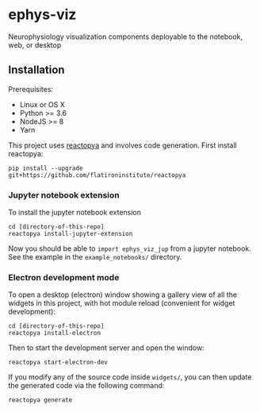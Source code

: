 # ephys-viz

Neurophysiology visualization components deployable to the notebook, web, or desktop

## Installation

Prerequisites:

* Linux or OS X
* Python >= 3.6
* NodeJS >= 8
* Yarn

This project uses [reactopya](https://github.com/flatironinstitute/reactopya) and involves code generation. First install reactopya:

```
pip install --upgrade git+https://github.com/flatironinstitute/reactopya
```

### Jupyter notebook extension

To install the jupyter notebook extension

```
cd [directory-of-this-repo]
reactopya install-jupyter-extension
```

Now you should be able to `import ephys_viz_jup` from a jupyter notebook. See the example in the `example_notebooks/` directory.

### Electron development mode

To open a desktop (electron) window showing a gallery view of all the widgets in this project, with hot module reload (convenient for widget development):

```
cd [directory-of-this-repo]
reactopya install-electron
```

Then to start the development server and open the window:

```
reactopya start-electron-dev
```

If you modify any of the source code inside `widgets/`, you can then update the generated code via the following command:

```
reactopya generate
```
